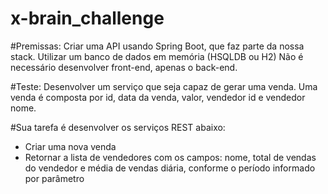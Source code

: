 # x-brain_challenge

#Premissas:
Criar uma API usando Spring Boot, que faz parte da nossa stack.
Utilizar um banco de dados em memória (HSQLDB ou H2)
Não é necessário desenvolver front-end, apenas o back-end.

#Teste:
Desenvolver um serviço que seja capaz de gerar uma venda.
Uma venda é composta por id, data da venda, valor, vendedor id e vendedor nome.

#Sua tarefa é desenvolver os serviços REST abaixo:
- Criar uma nova venda
- Retornar a lista de vendedores com os campos: nome, total de vendas do vendedor e média de vendas diária, conforme o período informado por parâmetro 
